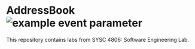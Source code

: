 # AddressBook  ![example event parameter](https://github.com/va9id/sysc4806/actions/workflows/maven.yml/badge.svg?event=push)
This repository contains labs from SYSC 4806: Software Engineering Lab. 
